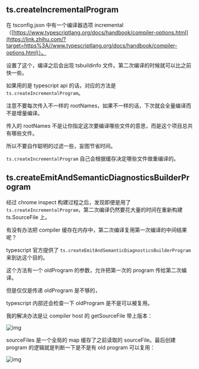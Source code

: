 ## ts.createIncrementalProgram

在 tsconfig.json 中有一个编译器选项 incremental（[https://www.typescriptlang.org/docs/handbook/compiler-options.html](https://link.zhihu.com/?target=https%3A//www.typescriptlang.org/docs/handbook/compiler-options.html)）。

设置了这个，编译之后会出现 tsbuildinfo 文件。第二次编译的时候就可以比之前快一些。

如果用的是 typescript api 的话，对应的方法是 `ts.createIncrementalProgram`。

注意不要每次传入不一样的 rootNames，如果不一样的话，下次就会全量编译而不是增量编译。

传入的 rootNames 不是让你指定这次要编译哪些文件的意思，而是这个项目总共有哪些文件。

所以不要自作聪明的过滤一些，妄图节省时间。

`ts.createIncrementalProgram` 自己会根据缓存决定哪些文件做重编译的。

## ts.createEmitAndSemanticDiagnosticsBuilderProgram

经过 chrome inspect 构建过程之后，发现即便是用了 `ts.createIncrementalProgram`，第二次编译仍然要花大量的时间在重新构建 ts.SourceFile 上。

有没有办法把 compiler 缓存在内存中，第二次编译复用第一次编译的中间结果呢？

typescript 官方提供了 `ts.createEmitAndSemanticDiagnosticsBuilderProgram` 来到达这个目的。

这个方法有一个 oldProgram 的参数，允许把第一次的 program 传给第二次编译。

但是仅仅是传递 oldProgram 是不够的， 

 typescript 内部还会检查一下 oldProgram 是不是可以被复用。

我的解决办法是让 compiler host 的 getSourceFile 带上版本：



![img](https://pic2.zhimg.com/80/v2-735cc67581ca9e9f10f1575ae411ad95_720w.jpg)

sourceFiles 是一个全局的 map 缓存了之前读取的 sourceFile。最后创建 program 的逻辑就是判断一下是不是有 old program 可以复用：

![img](https://pic4.zhimg.com/80/v2-49e72c22e6f2badc683ef9f143d7e2af_720w.jpg)

